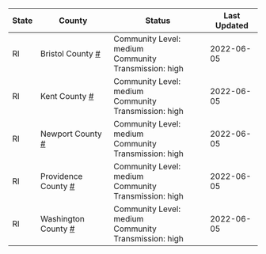 State | County | Status | Last Updated
--- | --- | --- | --- 
RI | Bristol County <a href="#bristol_county">#</a> | <a name="bristol_county"></a>Community Level: medium<br/>Community Transmission: high | 2022-06-05
RI | Kent County <a href="#kent_county">#</a> | <a name="kent_county"></a>Community Level: medium<br/>Community Transmission: high | 2022-06-05
RI | Newport County <a href="#newport_county">#</a> | <a name="newport_county"></a>Community Level: medium<br/>Community Transmission: high | 2022-06-05
RI | Providence County <a href="#providence_county">#</a> | <a name="providence_county"></a>Community Level: medium<br/>Community Transmission: high | 2022-06-05
RI | Washington County <a href="#washington_county">#</a> | <a name="washington_county"></a>Community Level: medium<br/>Community Transmission: high | 2022-06-05
